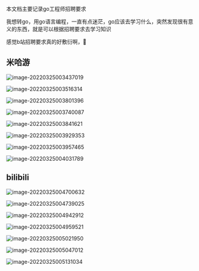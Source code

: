本文档主要记录go工程师招聘要求

我想转go，用go语言编程，一直有点迷茫，go应该去学习什么，突然发现很有意义的东西，就是可以根据招聘要求去学习知识

感觉b站招聘要求真的好敷衍啊，🤣

## 米哈游

![image-20220325003437019](image\image-20220325003437019.png)

![image-20220325003516314](image\image-20220325003516314.png)

![image-20220325003801396](image\image-20220325003801396.png)

![image-20220325003740087](image\image-20220325003740087.png)

![image-20220325003841621](image\image-20220325003841621.png)

![image-20220325003929353](image\image-20220325003929353.png)

![image-20220325003957465](image\image-20220325003957465.png)

![image-20220325004031789](image\image-20220325004031789.png)

## bilibili

![image-20220325004700632](image\image-20220325004700632.png)

![image-20220325004739025](image\image-20220325004739025.png)

![image-20220325004942912](image\image-20220325004942912.png)

![image-20220325004959521](image\image-20220325004959521.png)

![image-20220325005021950](image\image-20220325005021950.png)

![image-20220325005047012](image\image-20220325005047012.png)

![image-20220325005131034](image\image-20220325005131034.png)